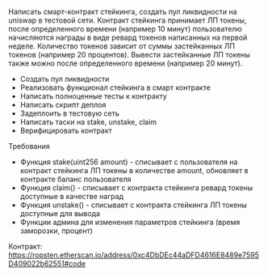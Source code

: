 Написать смарт-контракт стейкинга, создать пул ликвидности на uniswap в тестовой сети. Контракт стейкинга принимает ЛП токены, после определенного времени (например 10 минут) пользователю начисляются награды в виде ревард токенов написанных на первой неделе. Количество токенов зависит от суммы застейканных ЛП токенов (например 20 процентов). Вывести застейканные ЛП токены также можно после определенного времени (например 20 минут).

 - Создать пул ликвидности
 - Реализовать функционал стейкинга в смарт контракте
 - Написать полноценные тесты к контракту
 - Написать скрипт деплоя
 - Задеплоить в тестовую сеть
 - Написать таски на stake, unstake, claim
 - Верифицировать контракт

Требования
 - Функция stake(uint256 amount) - списывает с пользователя на контракт стейкинга ЛП токены в количестве amount, обновляет в контракте баланс пользователя
 - Функция claim() - списывает с контракта стейкинга ревард токены доступные в качестве наград
 - Функция unstake() - списывает с контракта стейкинга ЛП токены доступные для вывода
 - Функции админа для изменения параметров стейкинга (время заморозки, процент)


 Контракт: https://ropsten.etherscan.io/address/0xc4DbDEc44aDFD4616E8489e7595D409022b62551#code